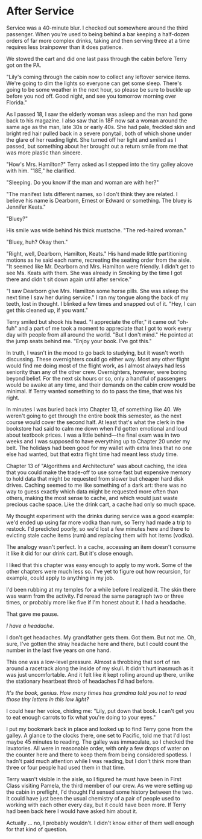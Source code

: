 # After Service

Service was a 40-minute blur. 
I checked out somewhere around the third passenger. 
When you're used to being behind a bar keeping a half-dozen orders of far more complex drinks, taking and then serving three at a time requires less brainpower than it does patience.

We stowed the cart and did one last pass through the cabin before Terry got on the PA.

"Lily's coming through the cabin now to collect any leftover service items. 
We're going to dim the lights so everyone can get some sleep. 
There's going to be some weather in the next hour, so please be sure to buckle up before you nod off. 
Good night, and see you tomorrow morning over Florida."

As I passed 18, I saw the elderly woman was asleep and the man had gone back to his magazine. 
I also saw that in 18F now sat a woman around the same age as the man, late 30s or early 40s. 
She had pale, freckled skin and bright red hair pulled back in a severe ponytail, both of which shone under the glare of her reading light. 
She turned off her light and smiled as I passed, but something about her brought out a return smile from me that was more plastic than sincere.

"How's Mrs. Hamilton?" Terry asked as I stepped into the tiny galley alcove with him. 
"18E," he clarified.

"Sleeping. 
Do you know if the man and woman are with her?"

"The manifest lists different names, so I don't think they are related. 
I believe his name is Dearborn, Ernest or Edward or something. 
The bluey is Jennifer Keats."

"Bluey?"

His smile was wide behind his thick mustache. 
"The red-haired woman."

"Bluey, huh?  Okay then."

"Right, well, Dearborn, Hamilton, Keats."
His hand made little partitioning motions as he said each name, recreating the seating order from the aisle. 
"It seemed like Mr. Dearborn and Mrs. Hamilton were friendly. 
I didn't get to see Ms. Keats with them. 
She was already in Smoking by the time I got there and didn't sit down again until after service."

"I saw Dearborn give Mrs. Hamilton some horse pills. 
She was asleep the next time I saw her during service."
I ran my tongue along the back of my teeth, lost in thought. 
I blinked a few times and snapped out of it. 
"Hey, I can get this cleaned up, if you want."

Terry smiled but shook his head. 
"I appreciate the offer," it came out "oh-fuh" and a part of me took a moment to appreciate that I got to work every day with people from all around the world. 
"But I don't mind."
He pointed at the jump seats behind me. 
"Enjoy your book. 
I've got this."

In truth, I wasn't in the mood to go back to studying, but it wasn't worth discussing. 
These overnighters could go either way. 
Most any other flight would find me doing most of the flight work, as I almost always had less seniority than any of the other crew. 
Overnighters, however, were boring beyond belief. 
For the next six hours or so, only a handful of passengers would be awake at any time, and their demands on the cabin crew would be minimal. 
If Terry wanted something to do to pass the time, that was his right.

In minutes I was buried back into Chapter 13, of something like 40. 
We weren't going to get through the entire book this semester, as the next course would cover the second half. 
At least that's what the clerk in the bookstore had said to calm me down when I'd gotten emotional and loud about textbook prices. 
I was a little behind—the final exam was in two weeks and I was supposed to have everything up to Chapter 20 under my belt. 
The holidays had been good for my wallet with extra lines that no one else had wanted, but that extra flight time had meant less study time.

Chapter 13 of "Algorithms and Architecture" was about caching, the idea that you could make the trade-off to use some fast but expensive memory to hold data that might be requested from slower but cheaper hard disk drives. 
Caching seemed to me like something of a dark art: there was no way to guess exactly which data might be requested more often than others, making the most sense to cache, and which would just waste precious cache space.
Like the drink cart, a cache had only so much space.

My thought experiment with the drinks during service was a good example: we'd ended up using far more vodka than rum, so Terry had made a trip to restock. 
I'd predicted poorly, so we'd lost a few minutes here and there to evicting stale cache items (rum) and replacing them with hot items (vodka).

The analogy wasn't perfect. 
In a cache, accessing an item doesn't consume it like it did for our drink cart. 
But it's close enough.

I liked that this chapter was easy enough to apply to my work. 
Some of the other chapters were much less so. 
I've yet to figure out how recursion, for example, could apply to anything in my job.

I'd been rubbing at my temples for a while before I realized it. 
The skin there was warm from the activity. 
I'd reread the same paragraph two or three times, or probably more like five if I'm honest about it. 
I had a headache.

That gave me pause.

_I have a headache._

I don't get headaches. 
My grandfather gets them. 
Got them. 
But not me. 
Oh, sure, I've gotten the stray headache here and there, but I could count the number in the last five years on one hand.

This one was a low-level pressure. 
Almost a throbbing that sort of ran around a racetrack along the inside of my skull. 
It didn't hurt inasmuch as it was just uncomfortable. 
And it felt like it kept rolling around up there, unlike the stationary heartbeat throb of headaches I'd had before.

_It's the book, genius. 
How many times has grandma told you not to read those tiny letters in this low light?_

I could hear her voice, chiding me: "Lily, put down that book. 
I can't get you to eat enough carrots to fix what you're doing to your eyes."

I put my bookmark back in place and looked up to find Terry gone from the galley. 
A glance to the clocks there, one set to Pacific, told me that I'd lost maybe 45 minutes to reading. 
The galley was immaculate, so I checked the lavatories. 
All were in reasonable order, with only a few drops of water on the counter here and there to keep them from being considered spotless. 
I hadn't paid much attention while I was reading, but I don't think more than three or four people had used them in that time.

Terry wasn't visible in the aisle, so I figured he must have been in First Class visiting Pamela, the third member of our crew. 
As we were setting up the cabin in preflight, I'd thought I'd sensed some history between the two. 
It could have just been the usual chemistry of a pair of people used to working with each other every day, but it could have been more. 
If Terry had been back here I would have asked him about it.

Actually … no, I probably wouldn't. 
I didn't know either of them well enough for that kind of question.
